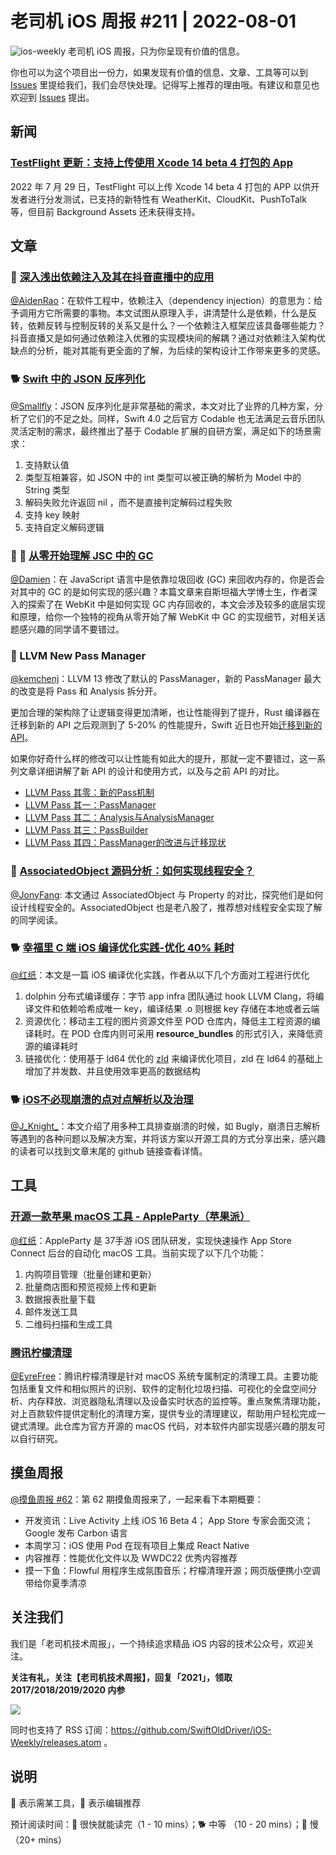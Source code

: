 # 老司机 iOS 周报 #211 | 2022-08-01

![ios-weekly](https://github.com/SwiftOldDriver/iOS-Weekly/blob/master/assets/ios-weekly.png?raw=true)
老司机 iOS 周报，只为你呈现有价值的信息。

你也可以为这个项目出一份力，如果发现有价值的信息、文章、工具等可以到 [Issues](https://github.com/SwiftOldDriver/iOS-Weekly/issues) 里提给我们，我们会尽快处理。记得写上推荐的理由哦。有建议和意见也欢迎到 [Issues](https://github.com/SwiftOldDriver/iOS-Weekly/issues) 提出。

## 新闻

### [TestFlight 更新：支持上传使用 Xcode 14 beta 4 打包的 App](https://developer.apple.com/news/releases/?id=07282022b)

2022 年 7 月 29 日，TestFlight 可以上传 Xcode 14 beta 4 打包的 APP 以供开发者进行分发测试，已支持的新特性有 WeatherKit、CloudKit、PushToTalk 等，但目前 Background Assets 还未获得支持。

## 文章

### 🐢 [深入浅出依赖注入及其在抖音直播中的应用](https://mp.weixin.qq.com/s/Zp-OqCVVr9CbDv1Y1zWN-w)

[@AidenRao](https://weibo.com/AidenRao)：在软件工程中，依赖注入（dependency injection）的意思为：给予调用方它所需要的事物。本文试图从原理入手，讲清楚什么是依赖，什么是反转，依赖反转与控制反转的关系又是什么？一个依赖注入框架应该具备哪些能力？抖音直播又是如何通过依赖注入优雅的实现模块间的解耦？通过对依赖注入架构优缺点的分析，能对其能有更全面的了解，为后续的架构设计工作带来更多的灵感。

### 🐕 [Swift 中的 JSON 反序列化](https://mp.weixin.qq.com/s/lvX4uY1dGo7k3OGmEayJpg)

[@Smallfly](https://github.com/iostalks)：JSON 反序列化是非常基础的需求，本文对比了业界的几种方案，分析了它们的不足之处。同样，Swift 4.0 之后官方 Codable 也无法满足云音乐团队灵活定制的需求，最终推出了基于 Codable 扩展的自研方案，满足如下的场景需求：

1. 支持默认值
2. 类型互相兼容，如 JSON 中的 int 类型可以被正确的解析为 Model 中的 String 类型
3. 解码失败允许返回 nil ，而不是直接判定解码过程失败
4. 支持 key 映射
5. 支持自定义解码逻辑


### 🌟 🐢 [从零开始理解 JSC 中的 GC](https://webkit.org/blog/12967/understanding-gc-in-jsc-from-scratch/)

[@Damien](https://github.com/ZengyiMa)：在 JavaScript 语言中是依靠垃圾回收 (GC) 来回收内存的，你是否会对其中的 GC 的是如何实现的感兴趣？本篇文章来自斯坦福大学博士生，作者深入的探索了在 WebKit 中是如何实现 GC 内存回收的，本文会涉及较多的底层实现和原理，给你一个独特的视角从零开始了解 WebKit 中 GC 的实现细节，对相关话题感兴趣的同学请不要错过。

### 🐢 LLVM New Pass Manager

[@kemchenj](https://kemchenj.github.io/)：LLVM 13 修改了默认的 PassManager，新的 PassManager 最大的改变是将 Pass 和 Analysis 拆分开。

更加合理的架构除了让逻辑变得更加清晰，也让性能得到了提升，Rust 编译器在迁移到新的 API 之后观测到了 5-20% 的性能提升，Swift 近日也开始[迁移到新的 API](https://github.com/apple/swift/pull/60077)。

如果你好奇什么样的修改可以让性能有如此大的提升，那就一定不要错过，这一系列文章详细讲解了新 API 的设计和使用方式，以及与之前 API 的对比。

- [LLVM Pass 其零：新的Pass机制](https://homura.live/2022/06/19/llvm-pass-0/)
- [LLVM Pass 其一：PassManager](https://homura.live/2022/06/26/llvm-pass-1/)
- [LLVM Pass 其二：Analysis与AnalysisManager](https://homura.live/2022/07/03/llvm-pass-2/)
- [LLVM Pass 其三：PassBuilder](https://homura.live/2022/07/10/llvm-pass-3/)
- [LLVM Pass 其四：PassManager的改进与迁移现状](https://homura.live/2022/07/17/llvm-pass-4/)

### 🐎 [AssociatedObject 源码分析：如何实现线程安全？](https://juejin.cn/post/7124943924308738061)

[@JonyFang](https://github.com/JonyFang): 本文通过 AssociatedObject 与 Property 的对比，探究他们是如何设计线程安全的。AssociatedObject 也是老八股了，推荐想对线程安全实现了解的同学阅读。

### 🐕 [幸福里 C 端 iOS 编译优化实践-优化 40% 耗时](https://mp.weixin.qq.com/s/EQ9FXuDbtMa3RtxIAaXtig)

[@红纸](https://github.com/nianran)：本文是一篇 iOS 编译优化实践，作者从以下几个方面对工程进行优化

1. dolphin 分布式编译缓存：字节 app infra 团队通过 hook LLVM Clang，将编译文件和依赖哈希成唯一 key，编译结果 .o 则根据 key 存储在本地或者云端
2. 资源优化：移动主工程的图片资源文件至 POD 仓库内，降低主工程资源的编译耗时。在 POD 仓库内则可采用 **resource_bundles** 的形式引入，来降低资源的编译耗时
3. 链接优化：使用基于 ld64 优化的 [zld](https://github.com/michaeleisel/zld) 来编译优化项目，zld 在 ld64 的基础上增加了并发数、并且使用效率更高的数据结构

### 🐕 [iOS不必现崩溃的点对点解析以及治理](https://mp.weixin.qq.com/s/tGvE-2flzhm4skkrfbUIBA)

[@J_Knight_](https://github.com/knightsj)：本文介绍了用多种工具排查崩溃的时候，如 Bugly，崩溃日志解析等遇到的各种问题以及解决方案，并将该方案以开源工具的方式分享出来，感兴趣的读者可以找到文章末尾的 github 链接查看详情。

## 工具

### [开源一款苹果 macOS 工具 - AppleParty（苹果派）](https://juejin.cn/post/7081069026515877919)

[@红纸](https://github.com/nianran)：AppleParty 是 37手游 iOS 团队研发，实现快速操作 App Store Connect 后台的自动化 macOS 工具。当前实现了以下几个功能：

1. 内购项目管理（批量创建和更新）
2. 批量商店图和预览视频上传和更新
3. 数据报表批量下载
4. 邮件发送工具
5. 二维码扫描和生成工具

### [腾讯柠檬清理](https://github.com/Tencent/lemon-cleaner)

[@EyreFree](https://github.com/EyreFree)：腾讯柠檬清理是针对 macOS 系统专属制定的清理工具。主要功能包括重复文件和相似照片的识别、软件的定制化垃圾扫描、可视化的全盘空间分析、内存释放、浏览器隐私清理以及设备实时状态的监控等。重点聚焦清理功能，对上百款软件提供定制化的清理方案，提供专业的清理建议，帮助用户轻松完成一键式清理。此仓库为官方开源的 macOS 代码，对本软件内部实现感兴趣的朋友可以自行研究。

## 摸鱼周报

[@摸鱼周报 #62](https://mp.weixin.qq.com/s/HySX4Yaf3Zxy8Wn-LyUO0A)：第 62 期摸鱼周报来了，一起来看下本期概要：

* 开发资讯：Live Activity 上线 iOS 16 Beta 4； App Store 专家会面交流； Google 发布 Carbon 语言
* 本周学习：iOS 使用 Pod 在现有项目上集成 React Native
* 内容推荐：性能优化文件以及 WWDC22 优秀内容推荐
* 摸一下鱼：Flowful 用程序生成氛围音乐；柠檬清理开源；网页版便携小空调带给你夏季清凉

## 关注我们

我们是「老司机技术周报」，一个持续追求精品 iOS 内容的技术公众号，欢迎关注。

**关注有礼，关注【老司机技术周报】，回复「2021」，领取 2017/2018/2019/2020 内参**

![](https://github.com/SwiftOldDriver/iOS-Weekly/blob/master/assets/qrcode_for_wechat.jpg?raw=true)

同时也支持了 RSS 订阅：https://github.com/SwiftOldDriver/iOS-Weekly/releases.atom 。

## 说明

🚧 表示需某工具，🌟 表示编辑推荐

预计阅读时间：🐎 很快就能读完（1 - 10 mins）；🐕 中等 （10 - 20 mins）；🐢 慢（20+ mins）

